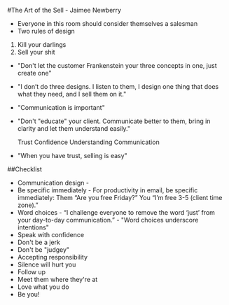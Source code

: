 #The Art of the Sell - Jaimee Newberry

- Everyone in this room should consider themselves a salesman
- Two rules of design

1. Kill your darlings
2. Sell your shit

- "Don't let the customer Frankenstein your three concepts in one, just create one"
- "I don’t do three designs. I listen to them, I design one thing that does what they need, and I sell them on it."
- "Communication is important"
- "Don't "educate" your client. Communicate better to them, bring in clarity and let them understand easily."

  Trust
  Confidence
  Understanding
  Communication

- "When you have trust, selling is easy"

##Checklist
- Communication design -
- Be specific immediately - For productivity in email, be specific immediately: Them “Are you free Friday?” You “I’m free 3-5 (client time zone).”
- Word choices - “I challenge everyone to remove the word ‘just’ from your day-to-day communication.” - "Word choices underscore intentions"
- Speak with confidence
- Don't be a jerk
- Don't be "judgey"
- Accepting responsibility
- Silence will hurt you
- Follow up
- Meet them where they're at
- Love what you do
- Be you!
